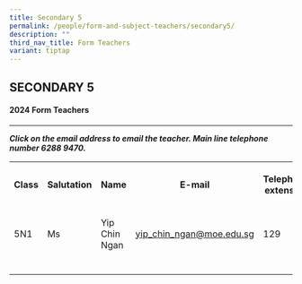 ```yaml
---
title: Secondary 5
permalink: /people/form-and-subject-teachers/secondary5/
description: ""
third_nav_title: Form Teachers
variant: tiptap
---
```

<h2>SECONDARY 5</h2><h4>2024 Form Teachers</h4><hr><p><strong><em>Click on the email address to email the teacher. Main line telephone number 6288 9470.</em></strong></p><table><tbody><tr><th rowspan="1" colspan="1"><p>Class</p></th><th rowspan="1" colspan="1"><p>Salutation</p></th><th rowspan="1" colspan="1"><p>Name</p></th><th rowspan="1" colspan="1"><p>E-mail</p></th><th rowspan="1" colspan="1"><p>Telephone extension</p></th></tr><tr><td rowspan="1" colspan="1"><p>5N1</p></td><td rowspan="1" colspan="1"><p>Ms</p></td><td rowspan="1" colspan="1"><p>Yip Chin Ngan</p></td><td rowspan="1" colspan="1"><p><a href="mailto:yip_chin_ngan@moe.edu.sg" rel="noopener noreferrer nofollow" target="_blank">yip_chin_ngan@moe.edu.sg</a></p></td><td rowspan="1" colspan="1"><p>129</p></td></tr><tr><td rowspan="1" colspan="1"><p></p></td><td rowspan="1" colspan="1"><p></p></td><td rowspan="1" colspan="1"><p></p></td><td rowspan="1" colspan="1"><p></p></td><td rowspan="1" colspan="1"><p></p></td></tr></tbody></table><h4></h4><p></p><p></p>